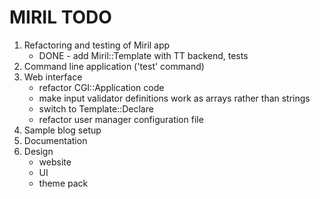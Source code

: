 MIRIL TODO
==========

1. Refactoring and testing of Miril app
   - DONE - add Miril::Template with TT backend, tests
2. Command line application ('test' command)
3. Web interface
   - refactor CGI::Application code
   - make input validator definitions work as arrays rather than strings
   - switch to Template::Declare
   - refactor user manager configuration file
4. Sample blog setup
5. Documentation
6. Design
   - website
   - UI
   - theme pack
